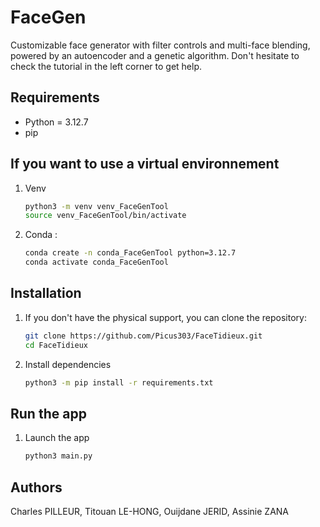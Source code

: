 # FaceGen

Customizable face generator with filter controls and multi-face blending, powered by an autoencoder and a genetic algorithm. Don't hesitate to check the tutorial in the left corner to get help.

## Requirements

- Python = 3.12.7
- pip

## If you want to use a virtual environnement

1. Venv
    ```bash
   python3 -m venv venv_FaceGenTool
   source venv_FaceGenTool/bin/activate

2. Conda :
    ```bash
   conda create -n conda_FaceGenTool python=3.12.7
   conda activate conda_FaceGenTool


## Installation

1. If you don't have the physical support, you can clone the repository:
   ```bash
   git clone https://github.com/Picus303/FaceTidieux.git
   cd FaceTidieux

2. Install dependencies
   ```bash
   python3 -m pip install -r requirements.txt


## Run the app
 

1. Launch the app
    ```bash
   python3 main.py

## Authors

Charles PILLEUR, Titouan LE-HONG, Ouijdane JERID, Assinie ZANA
